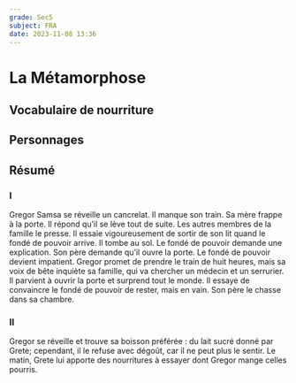 ```yaml
---
grade: Sec5
subject: FRA
date: 2023-11-08 13:36
---
```


# La Métamorphose

## Vocabulaire de nourriture

## Personnages

## Résumé

### I

Gregor Samsa se réveille un cancrelat. Il manque son train. Sa mère frappe à la porte. Il répond qu’il se lève tout de suite. Les autres membres de la famille le presse. Il essaie vigoureusement de sortir de son lit quand le fondé de pouvoir arrive. Il tombe au sol. Le fondé de pouvoir demande une explication. Son père demande qu’il ouvre la porte. Le fondé de pouvoir devient impatient. Gregor promet de prendre le train de huit heures, mais sa voix de bête inquiète sa famille, qui va chercher un médecin et un serrurier. Il parvient à ouvrir la porte et surprend tout le monde. Il essaye de convaincre le fondé de pouvoir de rester, mais en vain. Son père le chasse dans sa chambre.

### II

Gregor se réveille et trouve sa boisson préférée : du lait sucré donné par Grete; cependant, il le refuse avec dégoût, car il ne peut plus le sentir. Le matin, Grete lui apporte des nourritures à essayer dont Gregor mange celles pourris.
